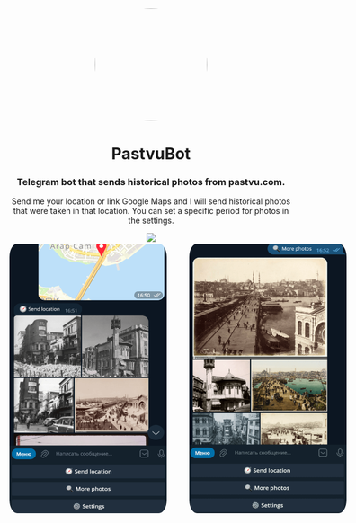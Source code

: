 <div align="center">
  <a href="https://t.me/PastvuBot">
    <img
      width="200"
      height="200"
      src="assets/pastvu-logo.png"
      style="border-radius: 50%"
    />
  </a>
  <br />
  <h1>PastvuBot</h1>
  <h3>Telegram bot that sends historical photos from pastvu.com.
  </h3>
  <p>Send me your location or link Google Maps and I will send historical photos that were taken in that location. You can set a specific period for photos in the settings.</p>
  <img src="https://github.com/ratmirslv/pastvu-bot/workflows/CI/CD/badge.svg" />
</div>
<div align="center" style="width:600px; margin:0 auto" >
<img
      width="280"
      height="480"
      src="assets/pastvu-result-1.png"
      style="float:left;border-radius: 5%"
    />
    <img
      width="280"
      height="480"
      src="assets/pastvu-result-2.png"
      style="float:right;border-radius: 5%"
    />
  </div >
